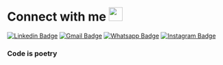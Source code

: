 # Connect with me <img src="https://github.com/TheDudeThatCode/TheDudeThatCode/blob/master/Assets/Handshake.gif?raw=true" height="32px"/>

[![Linkedin Badge](https://img.shields.io/badge/-LinkedIn-blue?style=flat&logo=Linkedin&logoColor=white&link=https://www.linkedin.com/in/zensantoro/)](https://www.linkedin.com/in/zensantoro/)
[![Gmail Badge](https://img.shields.io/badge/-Gmail-c14438?style=flat&logo=Gmail&logoColor=white&link=mailto:z@h8.team)](mailto:z@h8.team)
[![Whatsapp Badge](https://img.shields.io/badge/WhatsApp-25D366?style=flat&logo=whatsapp&logoColor=white&link=https://wa.me/+5521990693330?text)](https://wa.me/+5521990693330?text)
[![Instagram Badge](https://img.shields.io/badge/-Instagram-C13584?style=flat&labelColor=C13584&logo=instagram&logoColor=white&link=https://www.instagram.com/zen.santoro/)](https://www.instagram.com/zen.santoro/)

### Code is poetry